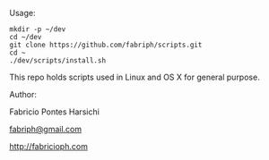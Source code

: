 Usage:
```
mkdir -p ~/dev
cd ~/dev
git clone https://github.com/fabriph/scripts.git
cd ~
./dev/scripts/install.sh
```


This repo holds scripts used in Linux and OS X for general purpose.

Author:

Fabricio Pontes Harsichi

fabriph@gmail.com

http://fabricioph.com

